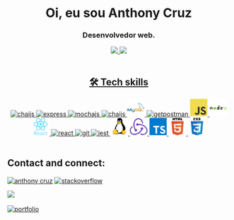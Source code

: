<h1 align="center">Oi, eu sou Anthony Cruz</h1>
<h3 align="center">Desenvolvedor web.</h3>

<div align="center">
  <a href="https://github.com/tonyycruz">
  <img height="180em" src="https://github-readme-stats.vercel.app/api?username=tonyycruz&show_icons=true&theme=blue-green&include_all_commits=true&count_private=true">
  <img height="180em" src="https://github-readme-stats.vercel.app/api/top-langs/?username=tonyycruz&layout=compact&langs_count=7&theme=blue-green">
</div>

<br>
  
<h2 align="center">🛠️ Tech skills</h2>

<div style="display: inline_block" align="center">
  <a href="https://sequelize.org/" target="_blank">
    <img src="https://www.vectorlogo.zone/logos/sequelizejs/sequelizejs-icon.svg" alt="chaijs" width="40" height="40">
  </a> 
  
  <a href="https://expressjs.com/pt-br/" target="_blank">
    <img src="https://img.shields.io/badge/-Express-blue" alt="express" width="40"       height="40">
  </a>
  
  <a href="https://mochajs.org/" target="_blank">
    <img src="https://www.vectorlogo.zone/logos/mochajs/mochajs-icon.svg" alt="mochajs" width="40" height="40">
  </a>
    
  <a href="https://www.chaijs.com/" target="_blank">
    <img src="https://www.vectorlogo.zone/logos/chaijs/chaijs-icon.svg" alt="chaijs" width="40" height="40">
  </a>
  
  <a href="https://www.mysql.com/" target="_blank">
    <img src="https://raw.githubusercontent.com/devicons/devicon/master/icons/mysql/mysql-original-wordmark.svg" alt="mysql" width="40" height="40">
  </a>
  
  <a href="https://www.postman.com/product/what-is-postman/" target="_blank">
    <img src="https://www.vectorlogo.zone/logos/getpostman/getpostman-icon.svg" alt="getpostman" width="40" height="40">
  </a>
  
  <a href="https://pt.wikipedia.org/wiki/JavaScript" target="_blank">
    <img src="https://raw.githubusercontent.com/devicons/devicon/master/icons/javascript/javascript-original.svg" alt="javascript" width="40" height="40">
  </a>
  
  <a href="https://nodejs.org/pt-br/about/" target="_blank">
    <img src="https://raw.githubusercontent.com/devicons/devicon/master/icons/nodejs/nodejs-original-wordmark.svg" alt="nodejs" width="40" height="40">
  </a>
  
  <a href="https://pt.wikipedia.org/wiki/React_(JavaScript)" target="_blank">
    <img src="https://raw.githubusercontent.com/devicons/devicon/master/icons/react/react-original-wordmark.svg" alt="react" width="40" height="40">
  </a>
  
  
  
  <a href="https://pt.wikipedia.org/wiki/Docker_(software)" target="_blank">
    <img src="https://www.vectorlogo.zone/logos/docker/docker-icon.svg" alt="react" width="40" height="40">
  </a>

  <a href="https://git-scm.com/about" target="_blank">
    <img src="https://www.vectorlogo.zone/logos/git-scm/git-scm-icon.svg" alt="git" width="40" height="40">
  </a>
  
  <a href="https://jestjs.io/pt-BR/" target="_blank">
    <img src="https://www.vectorlogo.zone/logos/jestjsio/jestjsio-icon.svg" alt="jest" width="40" height="40">
  </a>
  
  <a href="https://pt.wikipedia.org/wiki/Linux" target="_blank">
    <img src="https://raw.githubusercontent.com/devicons/devicon/master/icons/linux/linux-original.svg" alt="linux" width="40" height="40">
  </a>
  
  [learning]: #
  (<a href="https://pt.wikipedia.org/wiki/Python" target="_blank">
    <img src="https://raw.githubusercontent.com/devicons/devicon/master/icons/python/python-original.svg" alt="python" width="40" height="40">
  </a>)
  
  <a href="https://github.com/reduxjs/redux" target="_blank">
    <img src="https://raw.githubusercontent.com/devicons/devicon/master/icons/redux/redux-original.svg" alt="redux" width="40" height="40">
  </a>
  
  
  <a href="https://pt.wikipedia.org/wiki/TypeScript" target="_blank">
    <img src="https://raw.githubusercontent.com/devicons/devicon/master/icons/typescript/typescript-original.svg" alt="typescript" width="40" height="40">
  </a>
  
  <a href="https://www.w3schools.com/html/html_intro.asp" target="_blank">
    <img src="https://raw.githubusercontent.com/devicons/devicon/master/icons/html5/html5-original-wordmark.svg" alt="html5" width="40" height="40">
  </a>
  
  <a href="https://www.w3schools.com/css/css_intro.asp" target="_blank">
    <img src="https://raw.githubusercontent.com/devicons/devicon/master/icons/css3/css3-original-wordmark.svg" alt="css3" width="40" height="40">
  </a>
  
</div><br>

## Contact and connect:

<p align="left">
<a href="https://www.linkedin.com/in/anthony-cruz-dev/" target="blank"><img align="center" src="https://raw.githubusercontent.com/rahuldkjain/github-profile-readme-generator/master/src/images/icons/Social/linked-in-alt.svg" alt="anthony cruz" height="30" width="40" /></a>
<a href="https://stackoverflow.com/users/20094818/anthony-cruz" target="blank"><img align="center" src="https://raw.githubusercontent.com/rahuldkjain/github-profile-readme-generator/master/src/images/icons/Social/stack-overflow.svg" alt="stackoverflow" height="30" width="40" /></a>
  
<a href = "mailto:tony_esqueloto@hotmail.com"><img src="https://img.shields.io/badge/-Gmail-%23333?style=for-the-badge&logo=gmail&logoColor=white" target="_blank"></a>
</p>

  <a href="http://tonyycruz.github.io" target="_blank" rel="noreferrer noopener">
  <img src="https://img.shields.io/badge/Portf%C3%B3lio-https%3A%2F%2Ftonyycruz.github.io%2F-blue" alt="portfolio" width="280" height="20">
  </a>
